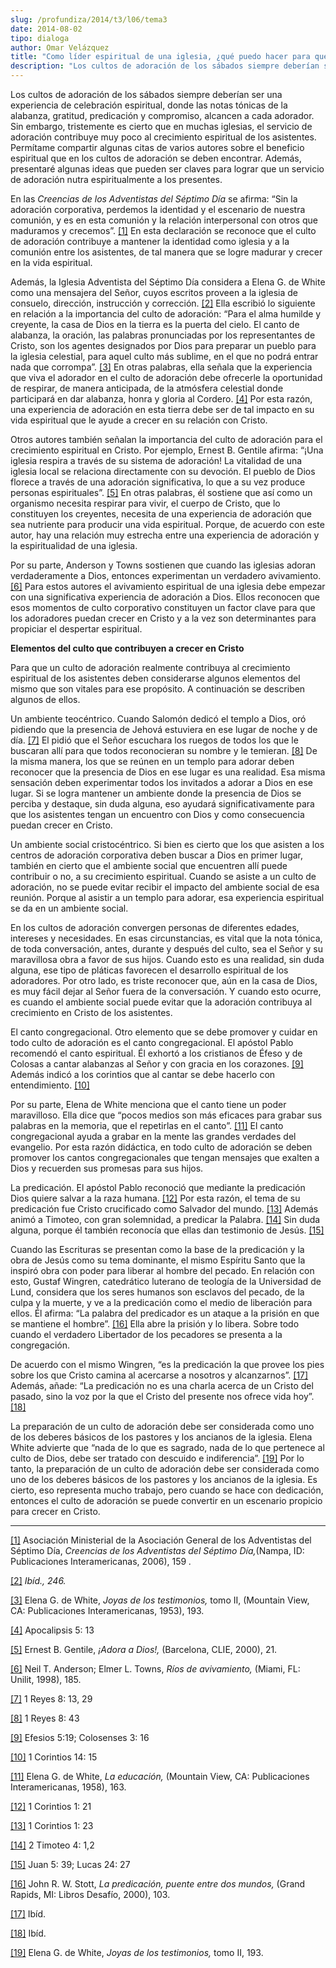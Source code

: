 ```yaml
---
slug: /profundiza/2014/t3/l06/tema3
date: 2014-08-02
tipo: dialoga
author: Omar Velázquez
title: "Como líder espiritual de una iglesia, ¿qué puedo hacer para que los cultos de adoración sean en verdad una bendición espiritual para los asistentes?"
description: "Los cultos de adoración de los sábados siempre deberían ser una experiencia de  celebración espiritual, donde las notas tónicas de la alabanza, gratitud,  predicación y compromiso, alcancen a cada adorador. Sin embargo, tristemente es  cierto que en muchas iglesias, el servici..."
---
```


Los cultos de adoración de los sábados siempre deberían ser una experiencia de celebración espiritual, donde las notas tónicas de la alabanza, gratitud, predicación y compromiso, alcancen a cada adorador. Sin embargo, tristemente es cierto que en muchas iglesias, el servicio de adoración contribuye muy poco al crecimiento espiritual de los asistentes. Permítame compartir algunas citas de varios autores sobre el beneficio espiritual que en los cultos de adoración se deben encontrar. Además, presentaré algunas ideas que pueden ser claves para lograr que un servicio de adoración nutra espiritualmente a los presentes.

En las _Creencias de los Adventistas del Séptimo Día_ se afirma: “Sin la adoración corporativa, perdemos la identidad y el escenario de nuestra comunión, y es en esta comunión y la relación interpersonal con otros que maduramos y crecemos”. [[1]](#_edn1 "") En esta declaración se reconoce que el culto de adoración contribuye a mantener la identidad como iglesia y a la comunión entre los asistentes, de tal manera que se logre madurar y crecer en la vida espiritual.

Además, la Iglesia Adventista del Séptimo Día considera a Elena G. de White como una mensajera del Señor, cuyos escritos proveen a la iglesia de consuelo, dirección, instrucción y corrección. [[2]](#_edn2 "") Ella escribió lo siguiente en relación a la importancia del culto de adoración: “Para el alma humilde y creyente, la casa de Dios en la tierra es la puerta del cielo. El canto de alabanza, la oración, las palabras pronunciadas por los representantes de Cristo, son los agentes designados por Dios para preparar un pueblo para la iglesia celestial, para aquel culto más sublime, en el que no podrá entrar nada que corrompa”. [[3]](#_edn3 "") En otras palabras, ella señala que la experiencia que viva el adorador en el culto de adoración debe ofrecerle la oportunidad de respirar, de manera anticipada, de la atmósfera celestial donde participará en dar alabanza, honra y gloria al Cordero. [[4]](#_edn4 "") Por esta razón, una experiencia de adoración en esta tierra debe ser de tal impacto en su vida espiritual que le ayude a crecer en su relación con Cristo.

Otros autores también señalan la importancia del culto de adoración para el crecimiento espiritual en Cristo. Por ejemplo, Ernest B. Gentile afirma: “¡Una iglesia respira a través de su sistema de adoración! La vitalidad de una iglesia local se relaciona directamente con su devoción. El pueblo de Dios florece a través de una adoración significativa, lo que a su vez produce personas espirituales”. [[5]](#_edn5 "") En otras palabras, él sostiene que así como un organismo necesita respirar para vivir, el cuerpo de Cristo, que lo constituyen los creyentes, necesita de una experiencia de adoración que sea nutriente para producir una vida espiritual. Porque, de acuerdo con este autor, hay una relación muy estrecha entre una experiencia de adoración y la espiritualidad de una iglesia.

Por su parte, Anderson y Towns sostienen que cuando las iglesias adoran verdaderamente a Dios, entonces experimentan un verdadero avivamiento. [[6]](#_edn6 "") Para estos autores el avivamiento espiritual de una iglesia debe empezar con una significativa experiencia de adoración a Dios. Ellos reconocen que esos momentos de culto corporativo constituyen un factor clave para que los adoradores puedan crecer en Cristo y a la vez son determinantes para propiciar el despertar espiritual.

**Elementos del culto que contribuyen a crecer en Cristo**

Para que un culto de adoración realmente contribuya al crecimiento espiritual de los asistentes deben considerarse algunos elementos del mismo que son vitales para ese propósito. A continuación se describen algunos de ellos.

Un ambiente teocéntrico. Cuando Salomón dedicó el templo a Dios, oró pidiendo que la presencia de Jehová estuviera en ese lugar de noche y de día. [[7]](#_edn7 "") El pidió que el Señor escuchara los ruegos de todos los que le buscaran allí para que todos reconocieran su nombre y le temieran. [[8]](#_edn8 "") De la misma manera, los que se reúnen en un templo para adorar deben reconocer que la presencia de Dios en ese lugar es una realidad. Esa misma sensación deben experimentar todos los invitados a adorar a Dios en ese lugar. Si se logra mantener un ambiente donde la presencia de Dios se perciba y destaque, sin duda alguna, eso ayudará significativamente para que los asistentes tengan un encuentro con Dios y como consecuencia puedan crecer en Cristo.

Un ambiente social cristocéntrico. Si bien es cierto que los que asisten a los centros de adoración corporativa deben buscar a Dios en primer lugar, también en cierto que el ambiente social que encuentren allí puede contribuir o no, a su crecimiento espiritual. Cuando se asiste a un culto de adoración, no se puede evitar recibir el impacto del ambiente social de esa reunión. Porque al asistir a un templo para adorar, esa experiencia espiritual se da en un ambiente social.

En los cultos de adoración convergen personas de diferentes edades, intereses y necesidades. En esas circunstancias, es vital que la nota tónica, de toda conversación, antes, durante y después del culto, sea el Señor y su maravillosa obra a favor de sus hijos. Cuando esto es una realidad, sin duda alguna, ese tipo de pláticas favorecen el desarrollo espiritual de los adoradores. Por otro lado, es triste reconocer que, aún en la casa de Dios, es muy fácil dejar al Señor fuera de la conversación. Y cuando esto ocurre, es cuando el ambiente social puede evitar que la adoración contribuya al crecimiento en Cristo de los asistentes.

El canto congregacional. Otro elemento que se debe promover y cuidar en todo culto de adoración es el canto congregacional. El apóstol Pablo recomendó el canto espiritual. Él exhortó a los cristianos de Éfeso y de Colosas a cantar alabanzas al Señor y con gracia en los corazones. [[9]](#_edn9 "") Además indicó a los corintios que al cantar se debe hacerlo con entendimiento. [[10]](#_edn10 "")

Por su parte, Elena de White menciona que el canto tiene un poder maravilloso. Ella dice que “pocos medios son más eficaces para grabar sus palabras en la memoria, que el repetirlas en el canto”. [[11]](#_edn11 "") El canto congregacional ayuda a grabar en la mente las grandes verdades del evangelio. Por esta razón didáctica, en todo culto de adoración se deben promover los cantos congregacionales que tengan mensajes que exalten a Dios y recuerden sus promesas para sus hijos.

La predicación. El apóstol Pablo reconoció que mediante la predicación Dios quiere salvar a la raza humana. [[12]](#_edn12 "") Por esta razón, el tema de su predicación fue Cristo crucificado como Salvador del mundo. [[13]](#_edn13 "") Además animó a Timoteo, con gran solemnidad, a predicar la Palabra. [[14]](#_edn14 "") Sin duda alguna, porque él también reconocía que ellas dan testimonio de Jesús. [[15]](#_edn15 "")

Cuando las Escrituras se presentan como la base de la predicación y la obra de Jesús como su tema dominante, el mismo Espíritu Santo que la inspiró obra con poder para liberar al hombre del pecado. En relación con esto, Gustaf Wingren, catedrático luterano de teología de la Universidad de Lund, considera que los seres humanos son esclavos del pecado, de la culpa y la muerte, y ve a la predicación como el medio de liberación para ellos. Él afirma: “La palabra del predicador es un ataque a la prisión en que se mantiene el hombre”. [[16]](#_edn16 "") Ella abre la prisión y lo libera. Sobre todo cuando el verdadero Libertador de los pecadores se presenta a la congregación.

De acuerdo con el mismo Wingren, “es la predicación la que provee los pies sobre los que Cristo camina al acercarse a nosotros y alcanzarnos”. [[17]](#_edn17 "") Además, añade: “La predicación no es una charla acerca de un Cristo del pasado, sino la voz por la que el Cristo del presente nos ofrece vida hoy”. [[18]](#_edn18 "")

La preparación de un culto de adoración debe ser considerada como uno de los deberes básicos de los pastores y los ancianos de la iglesia. Elena White advierte que “nada de lo que es sagrado, nada de lo que pertenece al culto de Dios, debe ser tratado con descuido e indiferencia”. [[19]](#_edn19 "") Por lo tanto, la preparación de un culto de adoración debe ser considerada como uno de los deberes básicos de los pastores y los ancianos de la iglesia. Es cierto, eso representa mucho trabajo, pero cuando se hace con dedicación, entonces el culto de adoración se puede convertir en un escenario propicio para crecer en Cristo.

* * *

[[1]](#_ednref1 "") Asociación Ministerial de la Asociación General de los Adventistas del Séptimo Día, _Creencias de los Adventistas del Séptimo Día,_(Nampa, ID: Publicaciones Interamericanas, 2006), 159 _._

[[2]](#_ednref2 "") _Ibíd., 246._

[[3]](#_ednref3 "") Elena G. de White, _Joyas de los testimonios,_ tomo II, (Mountain View, CA: Publicaciones Interamericanas, 1953), 193.

[[4]](#_ednref4 "") Apocalipsis 5: 13

[[5]](#_ednref5 "") Ernest B. Gentile, _¡Adora a Dios!,_ (Barcelona, CLIE, 2000), 21.

[[6]](#_ednref6 "") Neil T. Anderson; Elmer L. Towns, _Ríos de avivamiento,_ (Miami, FL: Unilit, 1998), 185.

[[7]](#_ednref7 "") 1 Reyes 8: 13, 29

[[8]](#_ednref8 "") 1 Reyes 8: 43

[[9]](#_ednref9 "") Efesios 5:19; Colosenses 3: 16

[[10]](#_ednref10 "") 1 Corintios 14: 15

[[11]](#_ednref11 "") Elena G. de White, _La educación,_ (Mountain View, CA: Publicaciones Interamericanas, 1958), 163.

[[12]](#_ednref12 "") 1 Corintios 1: 21

[[13]](#_ednref13 "") 1 Corintios 1: 23

[[14]](#_ednref14 "") 2 Timoteo 4: 1,2

[[15]](#_ednref15 "") Juan 5: 39; Lucas 24: 27

[[16]](#_ednref16 "") John R. W. Stott, _La predicación, puente entre dos mundos,_ (Grand Rapids, MI: Libros Desafío, 2000), 103.

[[17]](#_ednref17 "") Ibíd.

[[18]](#_ednref18 "") Ibíd.

[[19]](#_ednref19 "") Elena G. de White, _Joyas de los testimonios,_ tomo II, 193.
